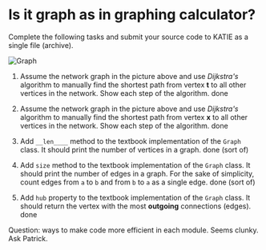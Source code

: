 # Is it graph as in graphing calculator?

Complete the following tasks and submit your source code to KATIE as a single file (archive).

![Graph](network.png)

1. Assume the network graph in the picture above and use *Dijkstra's* algorithm to manually find the shortest path from vertex **t** to all other vertices in the network. Show each step of the algorithm. done

2. Assume the network graph in the picture above and use *Dijkstra's* algorithm to manually find the shortest path from vertex **x** to all other vertices in the network. Show each step of the algorithm.  done

5. Add `__len____` method to the textbook implementation of the `Graph` class. It should print the number of vertices in a graph.  done (sort of)

4. Add `size` method to the textbook implementation of the `Graph` class. It should print the number of edges in a graph. For the sake of simplicity, count edges from `a` to `b` and from `b` to `a` as a single edge.  done (sort of)

5. Add `hub` property to the textbook implementation of the `Graph` class. It should return the vertex with the most **outgoing** connections (edges).  done


Question:  ways to make code more efficient in each module.  Seems clunky.  Ask Patrick.